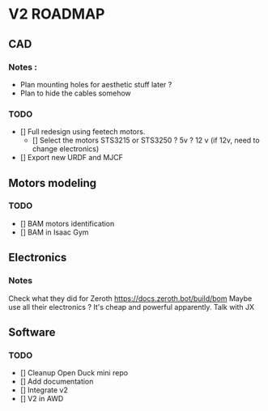 # V2 ROADMAP

## CAD

### Notes :
- Plan mounting holes for aesthetic stuff later ?
- Plan to hide the cables somehow

### TODO
  - [] Full redesign using feetech motors.
    - [] Select the motors STS3215 or STS3250 ? 5v ? 12 v (if 12v, need to change electronics)
  - [] Export new URDF and MJCF

## Motors modeling

### TODO
- [] BAM motors identification
- [] BAM in Isaac Gym

## Electronics

### Notes

Check what they did for Zeroth https://docs.zeroth.bot/build/bom
Maybe use all their electronics ? It's cheap and powerful apparently. Talk with JX

## Software

### TODO
- [] Cleanup Open Duck mini repo
- [] Add documentation
- [] Integrate v2
- [] V2 in AWD
